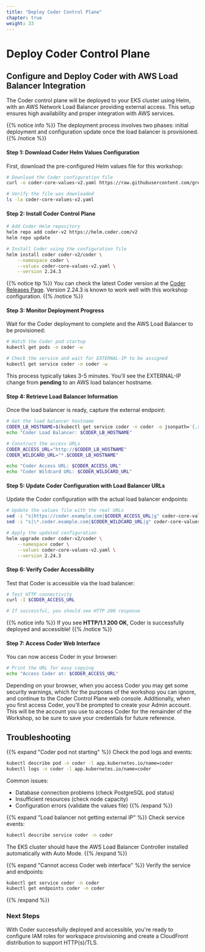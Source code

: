 ```yaml
---
title: "Deploy Coder Control Plane" 
chapter: true
weight: 33 
---
```


# Deploy Coder Control Plane 

## Configure and Deploy Coder with AWS Load Balancer Integration

The Coder control plane will be deployed to your EKS cluster using Helm, with an AWS Network Load Balancer providing external access. This setup ensures high availability and proper integration with AWS services.

{{% notice info %}}
The deployment process involves two phases: initial deployment and configuration update once the load balancer is provisioned.
{{% /notice %}}

#### Step 1: Download Coder Helm Values Configuration

First, download the pre-configured Helm values file for this workshop:

```bash
# Download the Coder configuration file
curl -o coder-core-values-v2.yaml https://raw.githubusercontent.com/greg-the-coder/aws-workshop-samples/refs/heads/main/coder-admin/coder-core-values-v2.yaml

# Verify the file was downloaded
ls -la coder-core-values-v2.yaml
```

#### Step 2: Install Coder Control Plane

```bash
# Add Coder Helm repository
helm repo add coder-v2 https://helm.coder.com/v2
helm repo update

# Install Coder using the configuration file
helm install coder coder-v2/coder \
    --namespace coder \
    --values coder-core-values-v2.yaml \
    --version 2.24.3
```

{{% notice tip %}}
You can check the latest Coder version at the [Coder Releases Page](https://github.com/coder/coder/releases). Version 2.24.3 is known to work well with this workshop configuration.
{{% /notice %}}

#### Step 3: Monitor Deployment Progress

Wait for the Coder deployment to complete and the AWS Load Balancer to be provisioned:

```bash
# Watch the Coder pod startup
kubectl get pods -n coder -w

# Check the service and wait for EXTERNAL-IP to be assigned
kubectl get service coder -n coder -w
```

This process typically takes 3-5 minutes. You'll see the EXTERNAL-IP change from **pending** to an AWS load balancer hostname.

#### Step 4: Retrieve Load Balancer Information

Once the load balancer is ready, capture the external endpoint:

```bash
# Get the load balancer hostname
CODER_LB_HOSTNAME=$(kubectl get service coder -n coder -o jsonpath='{.status.loadBalancer.ingress[0].hostname}')
echo "Coder Load Balancer: $CODER_LB_HOSTNAME"

# Construct the access URLs
CODER_ACCESS_URL="http://$CODER_LB_HOSTNAME"
CODER_WILDCARD_URL="*.$CODER_LB_HOSTNAME"

echo "Coder Access URL: $CODER_ACCESS_URL"
echo "Coder Wildcard URL: $CODER_WILDCARD_URL"
```

#### Step 5: Update Coder Configuration with Load Balancer URLs

Update the Coder configuration with the actual load balancer endpoints:

```bash
# Update the values file with the real URLs
sed -i "s|https://coder.example.com|$CODER_ACCESS_URL|g" coder-core-values-v2.yaml
sed -i "s|\*.coder.example.com|$CODER_WILDCARD_URL|g" coder-core-values-v2.yaml

# Apply the updated configuration
helm upgrade coder coder-v2/coder \
    --namespace coder \
    --values coder-core-values-v2.yaml \
    --version 2.24.3
```

#### Step 6: Verify Coder Accessibility

Test that Coder is accessible via the load balancer:

```bash
# Test HTTP connectivity
curl -I $CODER_ACCESS_URL

# If successful, you should see HTTP 200 response
```

{{% notice info %}}
If you see **HTTP/1.1 200 OK**, Coder is successfully deployed and accessible!
{{% /notice %}}

#### Step 7: Access Coder Web Interface

You can now access Coder in your browser:
```bash
# Print the URL for easy copying
echo "Access Coder at: $CODER_ACCESS_URL"
```

Depending on your browser, when you access Coder you may get some security warnings, which for the purposes of the workshop you can ignore, and continue to the Coder Control Plane web console.  Additionally, when you first access Coder, you'll be prompted to create your Admin account.  This will be the account you use to access Coder for the remainder of the Workshop, so be sure to save your credentials for future reference.

## Troubleshooting

{{% expand "Coder pod not starting" %}}
Check the pod logs and events:
```bash
kubectl describe pod -n coder -l app.kubernetes.io/name=coder
kubectl logs -n coder -l app.kubernetes.io/name=coder
```

Common issues:
- Database connection problems (check PostgreSQL pod status)
- Insufficient resources (check node capacity)
- Configuration errors (validate the values file)
{{% /expand %}}

{{% expand "Load balancer not getting external IP" %}}
Check service events:
```bash
kubectl describe service coder -n coder
```

The EKS cluster should have the AWS Load Balancer Controller installed automatically with Auto Mode.
{{% /expand %}}

{{% expand "Cannot access Coder web interface" %}}
Verify the service and endpoints:
```bash
kubectl get service coder -n coder
kubectl get endpoints coder -n coder
```
{{% /expand %}}

### Next Steps
With Coder successfully deployed and accessible, you're ready to configure IAM roles for workspace provisioning and create a CloudFront distribution to support HTTP(s)/TLS.